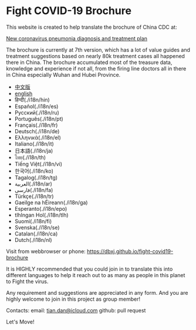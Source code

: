 Fight COVID-19 Brochure
==============

This website is created to help translate the brochure of China CDC at:

[New coronavirus pneumonia diagnosis and treatment plan](http://www.nhc.gov.cn/yzygj/s7653p/202003/46c9294a7dfe4cef80dc7f5912eb1989.shtml)

The brochure is currently at 7th version,  which has a lot of value guides and treatment suggestions based on nearly 80k treatment cases all happened there in China. The brochure accumulated most of the treasure data, knowledge and experience if not all, from the firing line doctors all in there in China especially Wuhan and Hubei Province.

* [中文版](./i18n/zh)
* [english](./i18n/en)
* हिन्दी(./i18n/hin)
* Español(./i18n/es)
* Русский(./i18n/ru)
* Português(./i18n/pt)
* Français(./i18n/fr)
* Deutsch(./i18n/de)
* Ελληνικά(./i18n/el)
* Italiano(./i18n/it)
* 日本語(./i18n/ja)
* ไทย(./i18n/th)
* Tiếng Việt(./i18n/vi)
* 한국어(./i18n/ko)
* Tagalog(./i18n/tg)
* العربية(./i18n/ar)
* فارسی(./i18n/fa)
* Türkçe(./i18n/tr)
* Gaeilge na hÉireann(./i18n/ga)
* Esperanto(./i18n/epo)
* tlhIngan Hol(./i18n/tlh)
* Suomi(./i18n/fi)
* Svenska(./i18n/se)
* Catalan(./i18n/ca)
* Dutch(./i18n/nl)

Visit from webbrowser or phone: 
https://dbxj.github.io/fight-covid19-brochure

It is HIGHLY recommended that you could join in to translate this into different languages to help it reach out to as many as people in this planet to Fight the virus.

Any requirement and suggestions are appreciated in any form. And you are highly welcome to join in this project as group member!

Contacts:
email: tian.dan@icloud.com
github: pull request

Let's Move!

